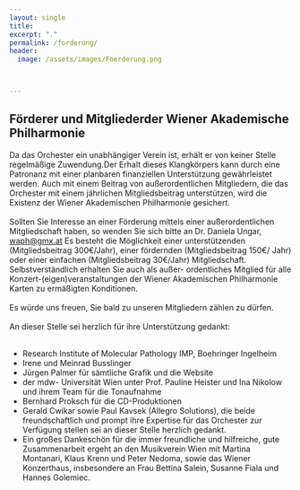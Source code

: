 ```yaml
---
layout: single
title:
excerpt: "."
permalink: /forderung/
header:
  image: /assets/images/Foerderung.png



---
```



## Förderer und Mitgliederder Wiener Akademische Philharmonie 

Da das Orchester ein unabhängiger Verein ist, erhält er von keiner Stelle regelmäßige Zuwendung.Der Erhalt dieses Klangkörpers kann durch eine Patronanz mit einer planbaren finanziellen Unterstützung gewährleistet werden. 
Auch mit einem Beitrag von außerordentlichen Mitgliedern, die das Orchester mit einem jährlichen Mitgliedsbeitrag unterstützen, wird die Existenz der Wiener Akademischen Philharmonie gesichert. 
<br><br>
Sollten Sie Interesse an einer Förderung mittels einer außerordentlichen Mitgliedschaft haben, so wenden Sie sich bitte an Dr. Daniela Ungar, waph@gmx.at 
Es besteht die Möglichkeit einer unterstützenden (Mitgliedsbeitrag 300€/Jahr), einer fördernden (Mitgliedsbeitrag 150€/ Jahr) oder einer einfachen (Mitgliedsbeitrag 30€/Jahr) Mitgliedschaft. Selbstverständlich erhalten Sie auch als außer- ordentliches Mitglied für alle Konzert-(eigen)veranstaltungen der Wiener Akademischen Philharmonie Karten zu ermäßigten Konditionen. 
<br><br>
Es würde uns freuen, Sie bald zu unseren Mitgliedern zählen zu dürfen. 
<br><br>
An dieser Stelle sei herzlich für ihre Unterstützung gedankt: <br><br>
- Research Institute of Molecular Pathology IMP, Boehringer Ingelheim<br>
- Irene und Meinrad Busslinger <br>
- Jürgen Palmer für sämtliche Grafik und die Website<br>
- der mdw- Universität Wien unter Prof. Pauline Heister und Ina Nikolow und ihrem Team für die Tonaufnahme <br>
- Bernhard Proksch für die CD-Produktionen <br>
- Gerald Cwikar sowie Paul Kavsek (Allegro Solutions), die beide freundschaftlich und prompt ihre Expertise für das Orchester zur Verfügung stellen sei an dieser Stelle herzlich gedankt. <br>
- Ein großes Dankeschön für die immer freundliche und hilfreiche, gute Zusammenarbeit ergeht an den Musikverein Wien mit Martina Montanari, Klaus Krenn und Peter Nedoma, sowie das Wiener Konzerthaus, insbesondere an Frau Bettina Salein, Susanne Fiala und Hannes Golemiec. 

